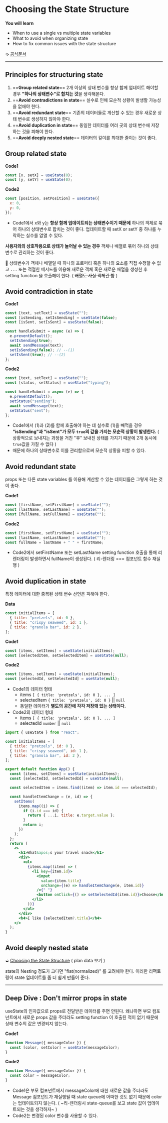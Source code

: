 # Choosing the State Structure

**You will learn**

- When to use a single vs multiple state variables
- What to avoid when organizing state
- How to fix common issues with the state structure

➭ [공식문서](https://react.dev/learn/choosing-the-state-structure)

---

## Principles for structuring state

1. ==**Group related state**== 2개 이상의 상태 변수를 항상 함께 업데이트 해야할 경우 **"하나의 상태변수"로 합치는 것**을 생각해본다.
2. ==**Avoid contradictions in state**== 실수로 인해 모순적 상황이 발생할 가능성을 없애야 한다.
3. ==**Avoid redundant state**== 기존의 데이터들로 계산할 수 있는 경우 새로운 상태 변수로 생성하지 않아야 한다.
4. ==**Avoid duplication in state**== 동일한 데이터를 여러 곳의 상태 변수에 저장하는 것을 피해야 한다.
5. ==**Avoid deeply nested state**== 데이터의 깊이를 최대한 줄이는 것이 좋다.

## Group related state

**Code1**

```jsx
const [x, setX] = useState(0);
const [y, setY] = useState(0);
```

**Code2**

```jsx
const [position, setPosition] = useState({
  x: 0,
  y: 0,
});
```

- Code1에서 x와 y는 **항상 함께 업데이트되는 상태변수이기 때문에** 하나의 객체로 묶어 하나의 상태변수로 합치는 것이 좋다. 업데이트할 때 setX or setY 중 하나를 누락하는 실수를 없앨 수 있다.

**사용자와의 상호작용으로 상태가 늘어날 수 있는 경우** 객체나 배열로 묶어 하나의 상태 변수로 관리하는 것이 좋다.

📜 상태변수가 객체나 배열일 때 하나의 프로퍼티 혹은 하나의 요소를 직접 수정할 수 없고 `...` 또는 적절한 메서드를 이용해 새로운 객체 혹은 새로운 배열을 생성한 후 setting function 을 호출해야 한다. ( ~~배열도 사실 객체긴 함~~ )

## Avoid contradiction in state

**Code1**

```jsx
const [text, setText] = useState("");
const [isSending, setIsSending] = useState(false);
const [isSent, setIsSent] = useState(false);

const handleSubmit = async (e) => {
  e.preventDefault();
  setIsSending(true);
  await sendMessage(text);
  setIsSending(false); // --(1)
  setIsSent(true); // --(2)
};
```

**Code2**

```jsx
const [text, setText] = useState("");
const [status, setStatus] = useState("typing");

const handleSubmit = async (e) => {
  e.preventDefault();
  setStatus("sending");
  await sendMessage(text);
  setStatus("sent");
};
```

- Code1에서 (1)과 (2)를 함께 호출해야 하는 데 실수로 (1)을 빼먹을 경우 **"isSending"과 "isSent"가 모두 `true`의 값을 가지는 모순적 상황이 발생한다.** ( 상황적으로 보내지는 과정을 거친 "후" 보내진 상태를 가지기 때문에 2개 동시에 `true`값을 가질 수 없다 )
- 때문에 하나의 상태변수로 이를 관리함으로써 모순적 상황을 피할 수 있다.

## Avoid redundant state

props 또는 다른 state variables 를 이용해 계산할 수 있는 데이터들은 그렇게 하는 것이 좋다.

**Code1**

```jsx
const [firstName, setFirstName] = useState("");
const [lastName, setLastName] = useState("");
const [fullName, setFullName] = useState("");
```

**Code2**

```jsx
const [firstName, setFirstName] = useState("");
const [lastName, setLastName] = useState("");
const fullName = lastName + " " + firstName;
```

- Code2에서 setFirstName 또는 setLastName setting function 호출을 통해 리렌더링이 발생하면서 fullName이 생성된다. ( 리-렌더링 === 컴포넌트 함수 재실행 )

## Avoid duplication in state

특정 데이터에 대한 중복된 상태 변수 선언은 피해야 한다.

**Data**

```jsx
const initialItems = [
  { title: "pretzels", id: 0 },
  { title: "crispy seaweed", id: 1 },
  { title: "granola bar", id: 2 },
];
```

**Code1**

```jsx
const [items, setItems] = useState(initialItems);
const [selectedItem, setSelectedItem] = useState(null);
```

**Code2**

```jsx
const [items, setItems] = useState(initialItems);
const [selectedId, setSelectedId] = useState(null);
```

- Code1의 데이터 형태
  - items `[ { title: 'pretzels', id: 0 }, ... ]`
  - selectedItem `{ title: 'pretzels', id: 0 }` || `null`
  - 동일한 데이터가 **별도의 공간에 각각 저장돼 있는 상태이다.**
- Code2의 데이터 형태
  - items `[ { title: 'pretzels', id: 0 }, ... ]`
  - selectedId `number` || `null`

```jsx
import { useState } from "react";

const initialItems = [
  { title: "pretzels", id: 0 },
  { title: "crispy seaweed", id: 1 },
  { title: "granola bar", id: 2 },
];

export default function App() {
  const [items, setItems] = useState(initialItems);
  const [selectedId, setSelectedId] = useState(null);

  const selectedItem = items.find((item) => item.id === selectedId);

  const handleItemChange = (e, id) => {
    setItems(
      items.map((i) => {
        if (i.id === id) {
          return { ...i, title: e.target.value };
        }
        return i;
      })
    );
  };
  return (
    <>
      <h1>What&apos;s your travel snack</h1>
      <div>
        <ul>
          {items.map((item) => (
            <li key={item.id}>
              <input
                value={item.title}
                onChange={(e) => handleItemChange(e, item.id)}
              />{" "}
              <button onClick={() => setSelectedId(item.id)}>Choose</button>
            </li>
          ))}
        </ul>
      </div>
      <h4>I like {selectedItem?.title}</h4>
    </>
  );
}
```

## Avoid deeply nested state

➭ [Choosing the State Structure](https://react.dev/learn/choosing-the-state-structure#avoid-deeply-nested-state) ( plan data 보기 )

state의 Nesting 정도가 크다면 "flat(normalized)" 를 고려해야 한다. 이러한 리팩토링이 state 업데이트를 좀 더 쉽게 만들어 준다.

---

## Deep Dive : Don't mirror props in state

useState의 인자값으로 props로 전달받은 데이터를 주면 안된다. 왜냐하면 부모 컴포넌트에서 새로운 props 값을 주더라도 setting function 이 호출된 적이 없기 때문에 상태 변수의 값은 변경되지 않는다.

**Code1**

```jsx
function Message({ messageColor }) {
  const [color, setColor] = useState(messageColor);
}
```

**Code2**

```jsx
function Message({ messageColor }) {
  const color = messageColor;
}
```

- Code1은 부모 컴포넌트에서 messageColor에 대한 새로운 값을 주더라도 Message 컴포넌트가 재실행될 때 state queue에 어떠한 것도 없기 때문에 color는 업데이트되지 않는다. ( ~리-렌더링시 state-queue를 보고 state 값이 업데이트되는 것을 생각하자~ )
- Code2는 변경된 color 변수를 사용할 수 있다.
